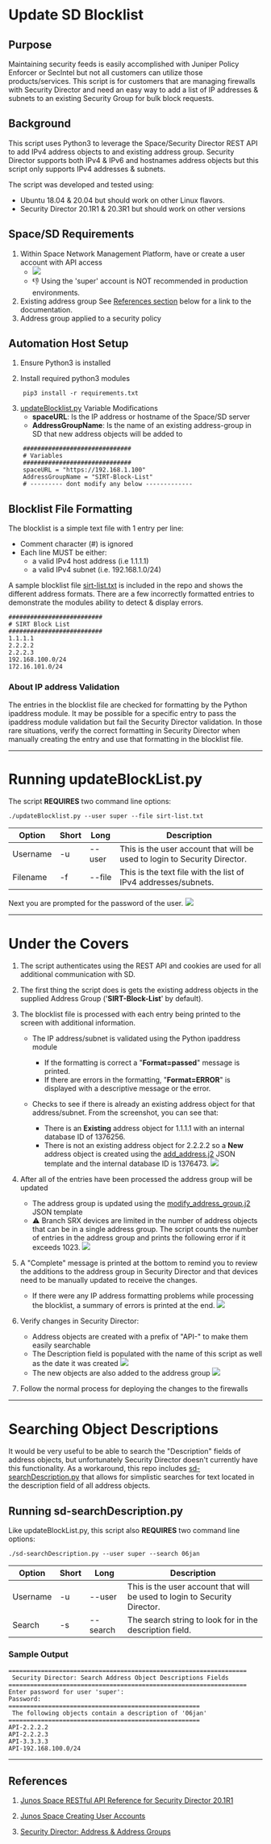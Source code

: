 # Update SD Blocklist

## Purpose
Maintaining security feeds is easily accomplished with Juniper Policy Enforcer or SecIntel but not all customers can utilize those products/services. This script is for customers that are managing firewalls with Security Director and need an easy way to add a list of IP addresses & subnets to an existing Security Group for bulk block requests.

## Background
This script uses Python3 to leverage the Space/Security Director REST API to add IPv4 address objects to and existing address group. Security Director supports both IPv4 & IPv6 and hostnames address objects but this script only supports IPv4 addresses & subnets.

The script was developed and tested using:
- Ubuntu 18.04 & 20.04 but should work on other Linux flavors.
- Security Director 20.1R1 & 20.3R1 but should work on other versions

## Space/SD Requirements
1. Within Space Network Management Platform, have or create a user account with API access
   - ![](images/nmp-api-access.png)
   - :thumbsdown: Using the 'super' account is NOT recommended in production environments.
2. Existing address group
    See [References section](https://github.com/jweidley/Update-SD-Blocklist#references) below for a link to the documentation.
3. Address group applied to a security policy 

## Automation Host Setup
1. Ensure Python3 is installed

2. Install required python3 modules
```
    pip3 install -r requirements.txt
```

3. [updateBlocklist.py](updateBlocklist.py) Variable Modifications
    - **spaceURL**: Is the IP address or hostname of the Space/SD server
    - **AddressGroupName**: Is the name of an existing address-group in SD that new address objects will be added to

```
    ##############################
    # Variables
    ##############################
    spaceURL = "https://192.168.1.100"
    AddressGroupName = "SIRT-Block-List"
    # --------- dont modify any below -------------
```

## Blocklist File Formatting

The blocklist is a simple text file with 1 entry per line:
- Comment character (#) is ignored
- Each line MUST be either:
  - a valid IPv4 host address (i.e 1.1.1.1) 
  - a valid IPv4 subnet (i.e. 192.168.1.0/24)

A sample blocklist file [sirt-list.txt](sirt-list.txt) is included in the repo and shows the different address formats. There are a few incorrectly formatted entries to demonstrate the modules ability to detect & display errors.

```
##########################
# SIRT Block List
##########################
1.1.1.1
2.2.2.2
2.2.2.3
192.168.100.0/24
172.16.101.0/24
```

### About IP address Validation
The entries in the blocklist file are checked for formatting by the Python ipaddress module. It may be possible for a specific entry to pass the ipaddress module validation but fail the Security Director validation. In those rare situations, verify the correct formatting in Security Director when manually creating the entry and use that formatting in the blocklist file.


--------------------------------------------------------------------------
# Running updateBlockList.py
The script **REQUIRES** two command line options: 
```
./updateBlocklist.py --user super --file sirt-list.txt
```

Option   | Short | Long   | Description
---------|-------|--------|----------------------------------------------------------
Username | -u    | --user | This is the user account that will be used to login to Security Director.
Filename | -f    | --file | This is the text file with the list of IPv4 addresses/subnets.

Next you are prompted for the password of the user. 
![](images/command-run.png)

--------------------------------------------------------------------------
# Under the Covers
1. The script authenticates using the REST API and cookies are used for all additional communication with SD. 

2. The first thing the script does is gets the existing address objects in the supplied Address Group ('**SIRT-Block-List**' by default). 

3. The blocklist file is processed with each entry being printed to the screen with additional information. 
   - The IP address/subnet is validated using the Python ipaddress module
     - If the formatting is correct a "**Format=passed**" message is printed. 
     - If there are errors in the formatting, "**Format=ERROR**" is displayed with a descriptive message or the error.

   - Checks to see if there is already an existing address object for that address/subnet. From the screenshot, you can see that:
     - There is an **Existing** address object for 1.1.1.1 with an internal database ID of 1376256. 
     - There is not an existing address object for 2.2.2.2 so a **New** address object is created using the [add_address.j2](add_address.j2) JSON template and the internal database ID is 1376473.
![](images/command-run2.png)

4. After all of the entries have been processed the address group will be updated
   - The address group is updated using the [modify_address_group.j2](modify_address_group.j2) JSON template
   - :warning: Branch SRX devices are limited in the number of address objects that can be in a single address group. The script counts the number of entries in the address group and prints the following error if it exceeds 1023.
![](images/1024-error.png)

5. A "Complete" message is printed at the bottom to remind you to review the additions to the address group in Security Director and that devices need to be manually updated to receive the changes.  
   - If there were any IP address formatting problems while processing the blocklist, a summary of errors is printed at the end.
![](images/command-run3.png)

6. Verify changes in Security Director:
   - Address objects are created with a prefix of "API-" to make them easily searchable
   - The Description field is populated with the name of this script as well as the date it was created
   ![](images/sd-newObjects.png)
   - The new objects are also added to the address group
   ![](images/sd-groupView.png)

7. Follow the normal process for deploying the changes to the firewalls

--------------------------------------------------------------------------
# Searching Object Descriptions
It would be very useful to be able to search the "Description" fields of address objects, but unfortunately Security Director doesn't currently have this functionality. As a workaround, this repo includes [sd-searchDescription.py](sd-searchDescription.py) that allows for simplistic searches for text located in the description field of all address objects.

## Running sd-searchDescription.py
Like updateBlockList.py, this script also **REQUIRES** two command line options: 
```
./sd-searchDescription.py --user super --search 06jan
```

Option   | Short | Long     | Description
---------|-------|----------|----------------------------------------------------------
Username | -u    | --user   | This is the user account that will be used to login to Security Director.
Search   | -s    | --search | The search string to look for in the description field.

### Sample Output
```
==================================================================
 Security Director: Search Address Object Descriptions Fields
==================================================================
Enter password for user 'super': 
Password: 
=====================================================
 The following objects contain a description of '06jan'
=====================================================
API-2.2.2.2
API-2.2.2.3
API-3.3.3.3
API-192.168.100.0/24
```

--------------------------------------------------------------------------
## References
1. [Junos Space RESTful API Reference for Security Director 20.1R1](https://www.juniper.net/documentation/en_US/junos-space21.2/information-products/api-ref/security-director-rest-api-21.2r1.pdf)

2. [Junos Space Creating User Accounts](https://www.juniper.net/documentation/en_US/junos-space21.1/platform/topics/task/configuration/junos-space-user-accounts-creating.html)

3. [Security Director: Address & Address Groups](https://www.juniper.net/documentation/en_US/junos-space20.1/topics/task/operational/junos-space-addresse-address-group-creating.html)


